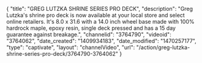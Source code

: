 {
    "title": "GREG LUTZKA SHRINE SERIES PRO DECK",
    "description": "Greg Lutzka's shrine pro deck is now available at your local store and select online retailers. It's 8.0 x 31.6 with a 14.0 inch wheel base made with 100% hardrock maple, epoxy resin, single deck pressed and has a 15 day guarantee against breakage.",
    "channelid": "3764790",
    "videoid": "3764062",
    "date_created": "1409934183",
    "date_modified": "1470257177",
    "type": "captivate",
    "layout": "channelVideo",
    "url": "\/action\/greg-lutzka-shrine-series-pro-deck\/3764790-3764062"
}